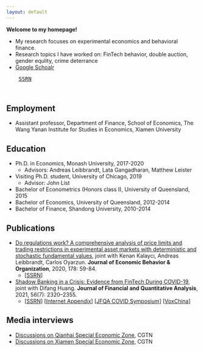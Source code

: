 ```yaml
---
layout: default
---
```


**Welcome to my homepage!** 
- My research focuses on experimental economics and behavioral finance. 
- Research topics I have worked on: FinTech behavior, double auction, gender equlity, crime deterrance
- [Google Schoalr](https://scholar.google.com/citations?user=3MKaiOcAAAAJ&hl)  <pre>   [SSRN](https://papers.ssrn.com/sol3/cf_dev/AbsByAuth.cfm?per_id=4260154) <pre>


## Employment
- Assistant professor, Department of Finance, School of Economics, The Wang Yanan Institute for Studies in Economics, Xiamen University


## Education
- Ph.D. in Economics, Monash University, 2017-2020
  - Advisors: Andreas Leibbrandt, Lata Gangadharan, Matthew Leister  
- Visiting Ph.D. student, University of Chicago, 2019
  - Advisor: John List
- Bachelor of Econometrics (Honors class I), University of Queensland, 2015
- Bachelor of Economics, University of Queensland, 2012-2014
- Bachelor of Finance, Shandong University, 2010-2014


## Publications

- [Do regulations work? A comprehensive analysis of price limits and trading restrictions in experimental asset markets with deterministic and stochastic fundamental values](https://www.sciencedirect.com/science/article/pii/S016726812030233X), joint with Kenan Kalaycı, Andreas Leibbrandt, Carlos Oyarzun. **Journal of Economic Behavior & Organization**, 2020, 178: 59-84.
  - [[SSRN](https://papers.ssrn.com/sol3/papers.cfm?abstract_id=3916604)]
- [Shadow Banking in a Crisis: Evidence from FinTech During COVID-19](https://doi.org/10.1017/S0022109021000430), joint with Difang Huang. **Journal of Financial and Quantitative Analysis**, 2021, 56(7): 2320–2355.
  - [[SSRN](https://papers.ssrn.com/sol3/papers.cfm?abstract_id=3734770)] [[Internet Appendix](https://drive.google.com/file/d/1xmnwf_dNR22ohyOeyFoZBCG_6OGv9Gvm/view?usp=sharing)] [[JFQA COVID Symposium](https://player.mediaamp.io/p/U8-EDC/x3q6FTruIMqL/embed/select/media/seU2G5zFXY7m?form=html)] [[VoxChina](http://voxchina.org/show-3-241.html)]


## Media interviews
- [Discussions on Qianhai Special Economic Zone](https://news.cgtn.com/news/2021-09-20/Expert-Shenzhen-s-Qianghai-offers-opportunities-for-HK-13Iyp1gpoGs/index.html), CGTN
- [Discussions on Xiamen Special Economic Zone](https://m.weibo.cn/status/4716940611813977?wm=3333_2001&from=10BC293010&sourcetype=weixin), CGTN
